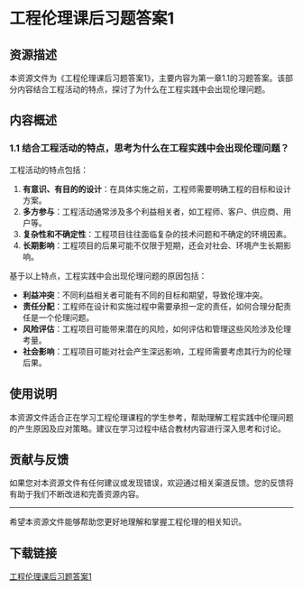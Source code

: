 # 工程伦理课后习题答案1

## 资源描述

本资源文件为《工程伦理课后习题答案1》，主要内容为第一章1.1的习题答案。该部分内容结合工程活动的特点，探讨了为什么在工程实践中会出现伦理问题。

## 内容概述

### 1.1 结合工程活动的特点，思考为什么在工程实践中会出现伦理问题？

工程活动的特点包括：
1. **有意识、有目的的设计**：在具体实施之前，工程师需要明确工程的目标和设计方案。
2. **多方参与**：工程活动通常涉及多个利益相关者，如工程师、客户、供应商、用户等。
3. **复杂性和不确定性**：工程项目往往面临复杂的技术问题和不确定的环境因素。
4. **长期影响**：工程项目的后果可能不仅限于短期，还会对社会、环境产生长期影响。

基于以上特点，工程实践中会出现伦理问题的原因包括：
- **利益冲突**：不同利益相关者可能有不同的目标和期望，导致伦理冲突。
- **责任分配**：工程师在设计和实施过程中需要承担一定的责任，如何合理分配责任是一个伦理问题。
- **风险评估**：工程项目可能带来潜在的风险，如何评估和管理这些风险涉及伦理考量。
- **社会影响**：工程项目可能对社会产生深远影响，工程师需要考虑其行为的伦理后果。

## 使用说明

本资源文件适合正在学习工程伦理课程的学生参考，帮助理解工程实践中伦理问题的产生原因及应对策略。建议在学习过程中结合教材内容进行深入思考和讨论。

## 贡献与反馈

如果您对本资源文件有任何建议或发现错误，欢迎通过相关渠道反馈。您的反馈将有助于我们不断改进和完善资源内容。

---

希望本资源文件能够帮助您更好地理解和掌握工程伦理的相关知识。

## 下载链接

[工程伦理课后习题答案1](https://pan.quark.cn/s/85ae9a3b27da)